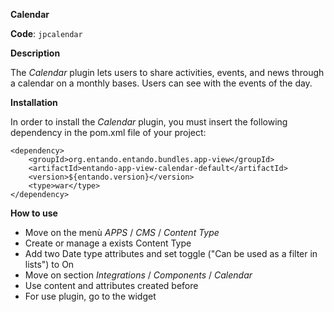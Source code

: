 **Calendar**

**Code**: ```jpcalendar```

**Description**

The _Calendar_ plugin lets users to share activities, events, and news through a calendar on a monthly bases. Users can see with the events of the day.

**Installation**

In order to install the _Calendar_ plugin, you must insert the following dependency in the pom.xml file of your project:

```  
<dependency>
	<groupId>org.entando.entando.bundles.app-view</groupId>
	<artifactId>entando-app-view-calendar-default</artifactId>
    <version>${entando.version}</version>
    <type>war</type>
</dependency>
```

**How to use**

* Move on the menù _APPS_ / _CMS_ / _Content Type_
* Create or manage a exists Content Type
* Add two Date type attributes and set toggle ("Can be used as a filter in lists") to On
* Move on section _Integrations_ / _Components_ / _Calendar_
* Use content and attributes created before
* For use plugin, go to the widget
